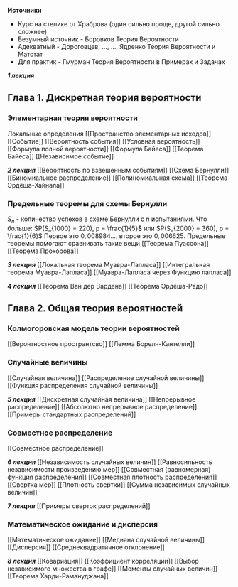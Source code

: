 **Источники**
+ Курс на степике от Храброва (один сильно проще, другой сильно сложнее)
+ Безумный источник - Боровков Теория Вероятности
+ Адекватный - Дороговцев, ..., ..., Ядренко Теория Вероятности и Матстат
+ Для практик - Гмурман Теория Вероятности в Примерах и Задачах

***1 лекция***
## Глава 1. Дискретная теория вероятности
### Элементарная теория вероятности
Локальные определения
[[Пространство элементарных исходов]]
[[Событие]]
[[Вероятность события]]
[[Условная вероятность]]
[[Формула полной вероятности]]
[[Формула Байеса]]
[[Теорема Байеса]]
[[Независимое событие]]

***2 лекция***
[[Вероятность по взвешенным событиям]]
[[Схема Бернулли]]
[[Биномиальное распределение]]
[[Полиномиальная схема]]
[[Теорема Эрдёша-Хайнала]]

### Предельные теоремы для схемы Бернулли
$S_n$ - количество успехов в схеме Бернулли с $n$ испытаниями.
Что больше:  $P(S_{1000} = 220), p = \frac{1}{5}$ или $P(S_{2000} = 360), p = \frac{1}{6}$
Первое это $0,008984...$, второе это $0,006625$. Предельные теоремы помогают сравнивать такие вещи
[[Теорема Пуассона]]
[[Теорема Прохорова]]

***3 лекция***
[[Локальная теорема Муавра-Лапласа]]
[[Интегральная теорема Муавра-Лапласа]]
[[Муавра-Лапласа через Функцию лапласа]]

***4 лекция***
[[Теорема Ван дер Вардена]]
[[Теорема Эрдёша-Радо]]

## Глава 2. Общая теория вероятностей
### Колмогоровская модель теории вероятностей
[[Вероятностное пространтсво]]
[[Лемма Бореля-Кантелли]]
### Случайные величины
[[Случайная величина]]
[[Распределение случайной величины]]
[[Функция распределения случайной величины]]

***5 лекция***
[[Дискретная случайная величина]]
[[Непрерывное распределение]]
[[Абсолютно непрерывное распределение]]
[[Примеры стандартных распределений]]

### Совместное распределение
[[Совместное распределение]]

***6 лекция***
[[Независимость случайных величин]]
[[Равносильность независимости произведению мер]]
[[Совместная (равномерная) функция распределения]]
[[Совместная плотность распределения]]
[[Свертка мер]]
[[Плотность свертки]]
[[Сумма независимых случайных величин]]

***7 лекция***
[[Примеры сверток распределений]]
### Математическое ожидание и дисперсия
[[Математическое ожидание]]
[[Медиана случайной величины]]
[[Дисперсия]]
[[Среднеквадратичное отклонение]]

***8 лекция***
[[Ковариация]]
[[Коэффициент корреляции]]
[[Выбор независимого множества в графе]]
[[Моменты случайных величин]]
[[Теорема Харди-Рамануджана]]